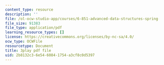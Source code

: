 ```yaml
---
content_type: resource
description: ''
file: /ol-ocw-studio-app/courses/6-851-advanced-data-structures-spring-2012/2b8132c36e5460841754a3cf8c0d5397_Mf9Nn9PbGsE.pdf
file_size: 91383
file_type: application/pdf
learning_resource_types: []
license: https://creativecommons.org/licenses/by-nc-sa/4.0/
ocw_type: OCWFile
resourcetype: Document
title: 3play pdf file
uid: 2b8132c3-6e54-6084-1754-a3cf8c0d5397
---
```

